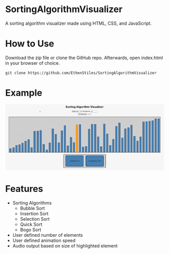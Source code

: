 # SortingAlgorithmVisualizer
A sorting algorithm visualizer made using HTML, CSS, and JavaScript.

# How to Use
Download the zip file or clone the GitHub repo. Afterwards, open index.html in your browser of choice.  
```
git clone https://github.com/EthenStiles/SortingAlgorithmVisualizer
```

# Example
![Demo](demo.gif)

# Features
- Sorting Algorithms
  - Bubble Sort
  - Insertion Sort
  - Selection Sort
  - Quick Sort
  - Bogo Sort
- User defined number of elements
- User defined animation speed
- Audio output based on size of highlighted element
